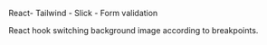 React-
Tailwind - 
Slick -
Form validation

React hook switching background image according to breakpoints.

